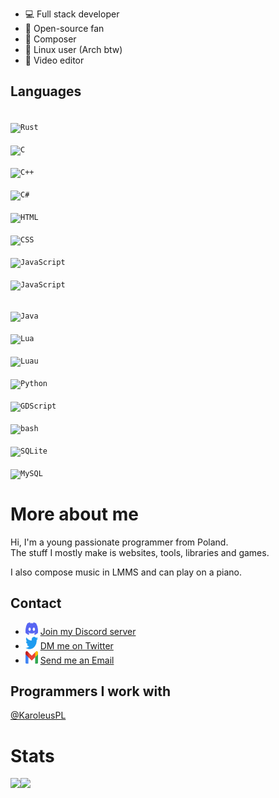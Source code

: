 - 💻 Full stack developer
- 📂 Open-source fan
- 🎵 Composer
- 🐧 Linux user (Arch btw)
- 🎥 Video editor

## Languages
<code> <img src="https://wolfyxon.github.io/assets/media/img/icons/software/lang/rust.png" width="35" height="35" alt="Rust"> </code>
<code> <img src="https://wolfyxon.github.io/assets/media/img/icons/software/lang/c.svg" width="35" height="35" alt="C"> </code>
<code> <img src="https://wolfyxon.github.io/assets/media/img/icons/software/lang/cpp.svg" width="35" height="35" alt="C++"> </code>
<code> <img src="https://wolfyxon.github.io/assets/media/img/icons/software/lang/csharp.svg" width="35" height="35" alt="C#"> </code>
<code> <img src="https://wolfyxon.github.io/assets/media/img/icons/software/lang/html5.svg" width="35" height="35" alt="HTML"> </code>
<code> <img src="https://wolfyxon.github.io/assets/media/img/icons/software/lang/css3.svg" width="35" height="35" alt="CSS"> </code>
<code> <img src="https://wolfyxon.github.io/assets/media/img/icons/software/lang/ts.png" width="35" height="35" alt="JavaScript"> </code>
<code> <img src="https://wolfyxon.github.io/assets/media/img/icons/software/lang/js.png" width="35" height="35" alt="JavaScript"> </code>
  
<code> <img src="https://wolfyxon.github.io/assets/media/img/icons/software/lang/java.svg" width="35" height="35" alt="Java"> </code>
<code> <img src="https://wolfyxon.github.io/assets/media/img/icons/software/lang/lua.png" width="35" height="35" alt="Lua"> </code>
<code> <img src="https://wolfyxon.github.io/assets/media/img/icons/software/lang/Luau.png" width="35" height="35" alt="Luau"> </code>
<code> <img src="https://wolfyxon.github.io/assets/media/img/icons/software/lang/python.svg" width="35" height="35" alt="Python"> </code>
<code> <img src="https://wolfyxon.github.io/assets/media/img/icons/software/tools/godot.png" width="35" height="35" alt="GDScript"> </code>
<code> <img src="https://wolfyxon.github.io/assets/media/img/icons/software/lang/bash.png" width="35" height="35" alt="bash"> </code>
<code> <img src="https://wolfyxon.github.io/assets/media/img/icons/software/lang/sqlite.png" width="35" height="35" alt="SQLite"> </code>
<code> <img src="https://wolfyxon.github.io/assets/media/img/icons/software/lang/mysql.png" width="35" height="35" alt="MySQL"> </code>

# More about me
Hi, I'm a young passionate programmer from Poland.  
The stuff I mostly make is websites, tools, libraries and games.

I also compose music in LMMS and can play on a piano.

## Contact
- <img src="https://raw.githubusercontent.com/Wolfyxon/Wolfyxon/main/img/social/discord.svg" width="20" height="20"> [Join my Discord server](https://discord.gg/RztUGCK)
- <img src="https://raw.githubusercontent.com/Wolfyxon/Wolfyxon/main/img/social/twitter.svg" width="20" height="20"> [DM me on Twitter](https://twitter.com/Wolfyxon)
- <img src="https://raw.githubusercontent.com/Wolfyxon/Wolfyxon/main/img/social/gmail.svg" width="20" height="20"> [Send me an Email](mailto:wolfyxon@gmail.com)

## Programmers I work with
[@KaroleusPL](https://github.com/KaroleusPL)

# Stats
<img src="https://github-readme-stats.vercel.app/api?username=Wolfyxon&count_private=true&show_icons=true&bg_color=212121&text_color=C70303&icon_color=FFFFFF&border_color=FF0000&ring_color=C70303&title_color=7A05BD" height="200px"><img src="https://github-readme-stats.vercel.app/api/top-langs/?username=Wolfyxon&layout=compact&bg_color=212121&text_color=FFFFFF&icon_color=FF0000&border_color=FF0000&ring_color=C70303&title_color=7A05BD&langs_count=10" height="200px">

